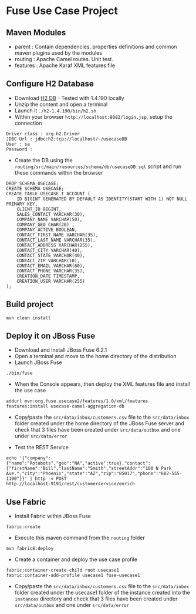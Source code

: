 # Fuse Use Case Project

## Maven Modules

* parent : Contain dependencies, properties definitions and common maven plugins used by the modules
* routing : Apache Camel routes. Unit test.
* features : Apache Karaf XML features file

## Configure H2 Database

- Download [H2 DB]() - Tested with 1.4.190 locally
- Unzip the content and open a terminal
- Launch it `./h2-1.4.190/bin/h2.sh`
- Within your browser `http://localhost:8082/login.jsp`, setup the connection

```
Driver class : org.h2.Driver
JDBC Url : jdbc:h2:tcp://localhost/~/usecaseDB
User : sa
Password : 
```

- Create the DB using the `routing/src/main/resources/schema/db/usecaseDB.sql` script and run these commands within the browser

```
DROP SCHEMA USECASE;
CREATE SCHEMA USECASE;
CREATE TABLE USECASE.T_ACCOUNT (
    ID BIGINT GENERATED BY DEFAULT AS IDENTITY(START WITH 1) NOT NULL PRIMARY KEY,
    CLIENT_ID BIGINT,
    SALES_CONTACT VARCHAR(30),
    COMPANY_NAME VARCHAR(50),
    COMPANY_GEO CHAR(20) ,
    COMPANY_ACTIVE BOOLEAN,
    CONTACT_FIRST_NAME VARCHAR(35),
    CONTACT_LAST_NAME VARCHAR(35),
    CONTACT_ADDRESS VARCHAR(255),
    CONTACT_CITY VARCHAR(40),
    CONTACT_STATE VARCHAR(40),
    CONTACT_ZIP VARCHAR(10),
    CONTACT_EMAIL VARCHAR(60),
    CONTACT_PHONE VARCHAR(35),
    CREATION_DATE TIMESTAMP,
    CREATION_USER VARCHAR(255)
);
```

## Build project

```
mvn clean install
```

## Deploy it on JBoss Fuse

- Download and Install JBoss Fuse 6.2.1
- Open a terminal and move to the home directory of the distribution
- Launch JBoss Fuse 

```
./bin/fuse
```

- When the Console appears, then deploy the XML features file and install the use case

```
addurl mvn:org.fuse.usecase2/features/1.0/xml/features
features:install usecase-camel-aggregation-db
```

- Copy/paste the `src/data/inbox/customers.csv` file to the `src/data/inbox` folder created under the home directory of the JBoss Fuse server
  and check that 3 files have been created under `src/data/outbox` and one under `src/data/error`
  
- Test the REST Service

```
echo '{"company":{"name":"Rotobots","geo":"NA","active":true},"contact":{"firstName":"Bill","lastName":"Smith","streetAddr":"100 N Park Ave.","city":"Phoenix","state":"AZ","zip":"85017","phone":"602-555-1100"}}' | http -v POST http://localhost:9191/rest/customerservice/enrich
```
  
## Use Fabric
  
- Install Fabric within JBoss Fuse
 
```
fabric:create
```

- Execute this maven command from the `routing` folder 

```
mvn fabric8:deploy
```

- Create a container and deploy the use case profile

```
fabric:container-create-child root usecase1
fabric:container-add-profile usecase1 fuse-usecase1
```

- Copy/paste the `src/data/inbox/customers.csv` file to the `src/data/inbox` folder created under the usecase1 folder of the instance created into the 
  `instances` directory and check that 3 files have been created under `src/data/outbox` and one under `src/data/error`
